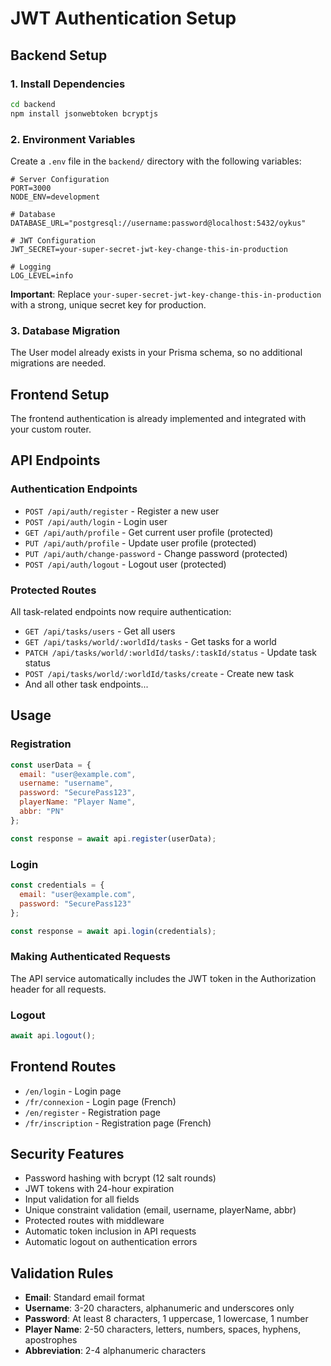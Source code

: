 # JWT Authentication Setup

## Backend Setup

### 1. Install Dependencies
```bash
cd backend
npm install jsonwebtoken bcryptjs
```

### 2. Environment Variables
Create a `.env` file in the `backend/` directory with the following variables:

```env
# Server Configuration
PORT=3000
NODE_ENV=development

# Database
DATABASE_URL="postgresql://username:password@localhost:5432/oykus"

# JWT Configuration
JWT_SECRET=your-super-secret-jwt-key-change-this-in-production

# Logging
LOG_LEVEL=info
```

**Important**: Replace `your-super-secret-jwt-key-change-this-in-production` with a strong, unique secret key for production.

### 3. Database Migration
The User model already exists in your Prisma schema, so no additional migrations are needed.

## Frontend Setup

The frontend authentication is already implemented and integrated with your custom router.

## API Endpoints

### Authentication Endpoints

- `POST /api/auth/register` - Register a new user
- `POST /api/auth/login` - Login user
- `GET /api/auth/profile` - Get current user profile (protected)
- `PUT /api/auth/profile` - Update user profile (protected)
- `PUT /api/auth/change-password` - Change password (protected)
- `POST /api/auth/logout` - Logout user (protected)

### Protected Routes

All task-related endpoints now require authentication:
- `GET /api/tasks/users` - Get all users
- `GET /api/tasks/world/:worldId/tasks` - Get tasks for a world
- `PATCH /api/tasks/world/:worldId/tasks/:taskId/status` - Update task status
- `POST /api/tasks/world/:worldId/tasks/create` - Create new task
- And all other task endpoints...

## Usage

### Registration
```javascript
const userData = {
  email: "user@example.com",
  username: "username",
  password: "SecurePass123",
  playerName: "Player Name",
  abbr: "PN"
};

const response = await api.register(userData);
```

### Login
```javascript
const credentials = {
  email: "user@example.com",
  password: "SecurePass123"
};

const response = await api.login(credentials);
```

### Making Authenticated Requests
The API service automatically includes the JWT token in the Authorization header for all requests.

### Logout
```javascript
await api.logout();
```

## Frontend Routes

- `/en/login` - Login page
- `/fr/connexion` - Login page (French)
- `/en/register` - Registration page
- `/fr/inscription` - Registration page (French)

## Security Features

- Password hashing with bcrypt (12 salt rounds)
- JWT tokens with 24-hour expiration
- Input validation for all fields
- Unique constraint validation (email, username, playerName, abbr)
- Protected routes with middleware
- Automatic token inclusion in API requests
- Automatic logout on authentication errors

## Validation Rules

- **Email**: Standard email format
- **Username**: 3-20 characters, alphanumeric and underscores only
- **Password**: At least 8 characters, 1 uppercase, 1 lowercase, 1 number
- **Player Name**: 2-50 characters, letters, numbers, spaces, hyphens, apostrophes
- **Abbreviation**: 2-4 alphanumeric characters 